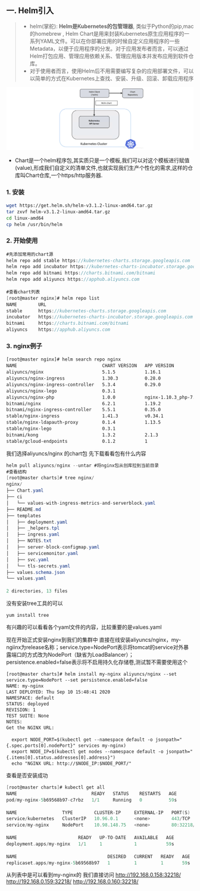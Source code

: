 ## 一. Helm引入

> - helm(掌舵): **Helm是Kubernetes的包管理器**, 类似于Python的pip,mac的homebrew , Helm Chart是用来封装Kubernetes原生应用程序的一系列YAML文件。可以在你部署应用的时候自定义应用程序的一些Metadata，以便于应用程序的分发。对于应用发布者而言，可以通过Helm打包应用、管理应用依赖关系、管理应用版本并发布应用到软件仓库。
> - 对于使用者而言，使用Helm后不用需要编写复杂的应用部署文件，可以以简单的方式在Kubernetes上查找、安装、升级、回滚、卸载应用程序

![image-20220706220828985](https://raw.githubusercontent.com/daniuEvan/pictrues/main/Typora/20220706220829.png)

- Chart是一个helm程序包,其实质只是一个模板,我们可以对这个模板进行赋值(value),形成我们自定义的清单文件,也就实现我们生产个性化的需求,这样的仓库叫Chart仓库,一个https/http服务器.

### 1. 安装

```sh
wget https://get.helm.sh/helm-v3.1.2-linux-amd64.tar.gz
tar zxvf helm-v3.1.2-linux-amd64.tar.gz
cd linux-amd64
cp helm /usr/bin/helm
```

### 2. 开始使用



```csharp
#先添加常用的chart源
helm repo add stable https://kubernetes-charts.storage.googleapis.com
helm repo add incubator https://kubernetes-charts-incubator.storage.googleapis.com  
helm repo add bitnami https://charts.bitnami.com/bitnami
helm repo add aliyuncs https://apphub.aliyuncs.com

#查看chart列表
[root@master nginx]# helm repo list
NAME        URL                                                       
stable      https://kubernetes-charts.storage.googleapis.com          
incubator   https://kubernetes-charts-incubator.storage.googleapis.com
bitnami     https://charts.bitnami.com/bitnami                        
aliyuncs    https://apphub.aliyuncs.com 
```

### 3. nginx例子



```sh
[root@master nginx]# helm search repo nginx
NAME                                CHART VERSION   APP VERSION             DESCRIPTION                                       
aliyuncs/nginx                      5.1.5           1.16.1                  Chart for the nginx server                        
aliyuncs/nginx-ingress              1.30.3          0.28.0                  An nginx Ingress controller that uses ConfigMap...
aliyuncs/nginx-ingress-controller   5.3.4           0.29.0                  Chart for the nginx Ingress controller            
aliyuncs/nginx-lego                 0.3.1                                   Chart for nginx-ingress-controller and kube-lego  
aliyuncs/nginx-php                  1.0.0           nginx-1.10.3_php-7.0    Chart for the nginx php server                    
bitnami/nginx                       6.2.1           1.19.2                  Chart for the nginx server                        
bitnami/nginx-ingress-controller    5.5.1           0.35.0                  Chart for the nginx Ingress controller            
stable/nginx-ingress                1.41.3          v0.34.1                 DEPRECATED! An nginx Ingress controller that us...
stable/nginx-ldapauth-proxy         0.1.4           1.13.5                  nginx proxy with ldapauth                         
stable/nginx-lego                   0.3.1                                   Chart for nginx-ingress-controller and kube-lego  
bitnami/kong                        1.3.2           2.1.3                   Kong is a scalable, open source API layer (aka ...
stable/gcloud-endpoints             0.1.2           1                       DEPRECATED Develop, deploy, protect and monitor...
```

我们选择aliyuncs/nginx 的chart包 先下载看看包有什么内容



```csharp
helm pull aliyuncs/nginx --untar #将nginx包从创库拉到当前目录
#查看结构
[root@master charts]# tree nginx/
nginx/
├── Chart.yaml
├── ci
│   └── values-with-ingress-metrics-and-serverblock.yaml
├── README.md
├── templates
│   ├── deployment.yaml
│   ├── _helpers.tpl
│   ├── ingress.yaml
│   ├── NOTES.txt
│   ├── server-block-configmap.yaml
│   ├── servicemonitor.yaml
│   ├── svc.yaml
│   └── tls-secrets.yaml
├── values.schema.json
└── values.yaml

2 directories, 13 files
```

没有安装tree工具的可以



```undefined
yum install tree 
```

有兴趣的可以看看各个yaml文件的内容，比较重要的是values.yaml

现在开始正式安装nginx到我们的集群中
直接在线安装aliyuncs/nginx，my-ngiinx为release名称；service.type=NodePort表示将tomcat的service对外暴露端口的方式改为NodePort（缺省为LoadBalancer）；persistence.enabled=false表示将不启用持久化存储卷,测试暂不需要使用这个



```tsx
[root@master charts]# helm install my-nginx aliyuncs/nginx --set service.type=NodePort --set persistence.enabled=false
NAME: my-nginx
LAST DEPLOYED: Thu Sep 10 15:48:41 2020
NAMESPACE: default
STATUS: deployed
REVISION: 1
TEST SUITE: None
NOTES:
Get the NGINX URL:

  export NODE_PORT=$(kubectl get --namespace default -o jsonpath="{.spec.ports[0].nodePort}" services my-nginx)
  export NODE_IP=$(kubectl get nodes --namespace default -o jsonpath="{.items[0].status.addresses[0].address}")
  echo "NGINX URL: http://$NODE_IP:$NODE_PORT/"
```

查看是否安装成功



```objectivec
[root@master charts]# kubectl get all
NAME                            READY   STATUS    RESTARTS   AGE
pod/my-nginx-5b69568b97-c7rbz   1/1     Running   0          59s

NAME                 TYPE        CLUSTER-IP     EXTERNAL-IP   PORT(S)                      AGE
service/kubernetes   ClusterIP   10.96.0.1      <none>        443/TCP                      24h
service/my-nginx     NodePort    10.98.148.75   <none>        80:32218/TCP,443:30893/TCP   59s

NAME                       READY   UP-TO-DATE   AVAILABLE   AGE
deployment.apps/my-nginx   1/1     1            1           59s

NAME                                  DESIRED   CURRENT   READY   AGE
replicaset.apps/my-nginx-5b69568b97   1         1         1       59s
```

从列表中是可以看到my-nginx的 我们直接访问
http://192.168.0.158:32218/
http://192.168.0.159:32218/
http://192.168.0.160:32218/

